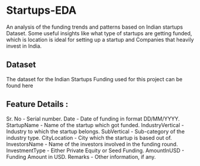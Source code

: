 # Startups-EDA
An analysis of the funding trends and patterns based on Indian startups Dataset. Some useful insights like what type of startups are getting funded, which is location is ideal for setting up a startup and Companies that heavily invest in India.

## Dataset
The dataset for the Indian Startups Funding used for this project can be found here
## Feature Details :
Sr. No - Serial number. Date - Date of funding in format DD/MM/YYYY. StartupName - Name of the startup which got funded. IndustryVertical - Industry to which the startup belongs. SubVertical - Sub-category of the industry type. CityLocation - City which the startup is based out of. InvestorsName - Name of the investors involved in the funding round. InvestmentType - Either Private Equity or Seed Funding. AmountInUSD - Funding Amount in USD. Remarks - Other information, if any.


